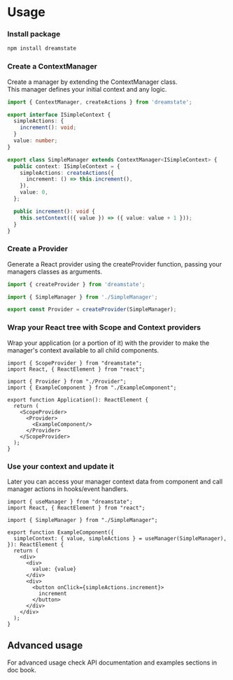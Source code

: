 # Usage

### Install package

```bash
npm install dreamstate
```

### Create a ContextManager

Create a manager by extending the ContextManager class.\
This manager defines your initial context and any logic.

```typescript
import { ContextManager, createActions } from 'dreamstate';

export interface ISimpleContext {
  simpleActions: {
    increment(): void;    
  }
  value: number;
}

export class SimpleManager extends ContextManager<ISimpleContext> {
  public context: ISimpleContext = {
    simpleActions: createActions({
      increment: () => this.increment(),
    }),
    value: 0,
  };

  public increment(): void {
    this.setContext(({ value }) => ({ value: value + 1 }));
  }
}
```

### Create a Provider

Generate a React provider using the createProvider function, passing your managers classes as arguments.

```typescript
import { createProvider } from 'dreamstate';

import { SimpleManager } from './SimpleManager';

export const Provider = createProvider(SimpleManager);
```

### Wrap your React tree with Scope and Context providers

Wrap your application (or a portion of it) with the provider to make the manager's context available to all child components.

```tsx
import { ScopeProvider } from "dreamstate";
import React, { ReactElement } from "react";

import { Provider } from "./Provider";
import { ExampleComponent } from "./ExampleComponent";

export function Application(): ReactElement {
  return (
    <ScopeProvider>
      <Provider>
        <ExampleComponent/>
      </Provider>
    </ScopeProvider>
  );
}
```

### Use your context and update it

Later you can access your manager context data from component and call manager actions in hooks/event handlers.

```tsx
import { useManager } from "dreamstate";
import React, { ReactElement } from "react";

import { SimpleManager } from "./SimpleManager";

export function ExampleComponent({
  simpleContext: { value, simpleActions } = useManager(SimpleManager),
}): ReactElement {
  return (
    <div>
      <div>
        value: {value}
      </div>
      <div>
        <button onClick={simpleActions.increment}>
          increment
        </button>
      </div>
    </div>
  );
}
```

## Advanced usage

For advanced usage check API documentation and examples sections in doc book.

